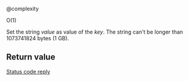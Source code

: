 @complexity

O(1)


Set the string _value_ as value of the _key_.
The string can't be longer than 1073741824 bytes (1 GB).

## Return value

[Status code reply][1]



[1]: /p/redis/wiki/ReplyTypes
